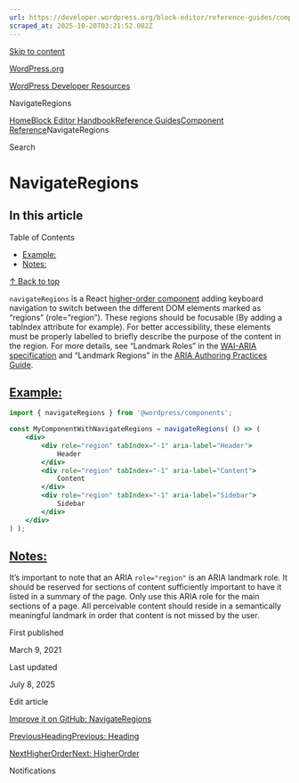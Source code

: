 ```yaml
---
url: https://developer.wordpress.org/block-editor/reference-guides/components/navigate-regions
scraped_at: 2025-10-20T03:21:52.082Z
---
```


[Skip to content](https://developer.wordpress.org/block-editor/reference-guides/components/navigate-regions/#wp--skip-link--target)

[WordPress.org](https://wordpress.org/)

[WordPress Developer Resources](https://developer.wordpress.org/)

NavigateRegions


[Home](https://developer.wordpress.org/)[Block Editor Handbook](https://developer.wordpress.org/block-editor/)[Reference Guides](https://developer.wordpress.org/block-editor/reference-guides/)[Component Reference](https://developer.wordpress.org/block-editor/reference-guides/components/)NavigateRegions

Search

# NavigateRegions

## In this article

Table of Contents

- [Example:](https://developer.wordpress.org/block-editor/reference-guides/components/navigate-regions/#example)
- [Notes:](https://developer.wordpress.org/block-editor/reference-guides/components/navigate-regions/#notes)

[↑ Back to top](https://developer.wordpress.org/block-editor/reference-guides/components/navigate-regions/#wp--skip-link--target)

`navigateRegions` is a React [higher-order component](https://facebook.github.io/react/docs/higher-order-components.html) adding keyboard navigation to switch between the different DOM elements marked as “regions” (role=”region”). These regions should be focusable (By adding a tabIndex attribute for example). For better accessibility, these elements must be properly labelled to briefly describe the purpose of the content in the region. For more details, see “Landmark Roles” in the [WAI-ARIA specification](https://www.w3.org/TR/wai-aria/) and “Landmark Regions” in the [ARIA Authoring Practices Guide](https://www.w3.org/WAI/ARIA/apg/practices/landmark-regions/).

## [Example:](https://developer.wordpress.org/block-editor/reference-guides/components/navigate-regions/\#example)

```jsx
import { navigateRegions } from '@wordpress/components';

const MyComponentWithNavigateRegions = navigateRegions( () => (
    <div>
        <div role="region" tabIndex="-1" aria-label="Header">
            Header
        </div>
        <div role="region" tabIndex="-1" aria-label="Content">
            Content
        </div>
        <div role="region" tabIndex="-1" aria-label="Sidebar">
            Sidebar
        </div>
    </div>
) );

```

## [Notes:](https://developer.wordpress.org/block-editor/reference-guides/components/navigate-regions/\#notes)

It’s important to note that an ARIA `role="region"` is an ARIA landmark role. It should be reserved for sections of content sufficiently important to have it listed in a summary of the page. Only use this ARIA role for the main sections of a page. All perceivable content should reside in a semantically meaningful landmark in order that content is not missed by the user.

First published

March 9, 2021

Last updated

July 8, 2025

Edit article

[Improve it on GitHub: NavigateRegions](https://github.com/WordPress/gutenberg/edit/trunk/packages/components/src/higher-order/navigate-regions/README.md)

[PreviousHeadingPrevious: Heading](https://developer.wordpress.org/block-editor/reference-guides/components/heading/)

[NextHigherOrderNext: HigherOrder](https://developer.wordpress.org/block-editor/reference-guides/components/higher-order/)

Notifications
